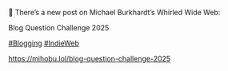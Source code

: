 🤖 There’s a new post on Michael Burkhardt’s Whirled Wide Web:

Blog Question Challenge 2025

[\#<span>Blogging</span>](https://social.lol/tags/Blogging) [\#<span>IndieWeb</span>](https://social.lol/tags/IndieWeb)

[<span class="invisible">https://</span><span class="ellipsis">mihobu.lol/blog-question-chall</span><span class="invisible">enge-2025</span>](https://mihobu.lol/blog-question-challenge-2025)
